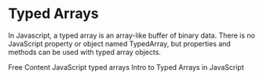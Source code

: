 # Typed Arrays

In Javascript, a typed array is an array-like buffer of binary data. There is no JavaScript property or object named TypedArray, but properties and methods can be used with typed array objects.

<ResourceGroupTitle>Free Content</ResourceGroupTitle>
<BadgeLink colorScheme='yellow' badgeText='Read' href='https://developer.mozilla.org/en-US/docs/Web/JavaScript/Typed_arrays'>JavaScript typed arrays</BadgeLink>
<BadgeLink colorScheme='purple' badgeText='Watch' href='https://www.youtube.com/watch?v=UYkJaW3pmj0'>Intro to Typed Arrays in JavaScript</BadgeLink>
